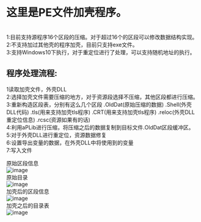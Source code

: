 ﻿这里是PE文件加壳程序。
===

<br>
1:目前支持源程序16个区段的压缩。对于超过16个的区段可以修改数据结构实现。
<br>
2:不支持加过其他壳的程序加壳，目前只支持exe文件。
<br>
3:支持Windows10下执行，对于重定位进行了处理，可以支持随机地址的执行。
<br>

程序处理流程:
-------
1读取加壳文件，外壳DLL
<br>
2:选择加壳文件需要压缩的地方，对于资源段选择不压缩，其他区段都进行压缩。
<br>
3:重新构造区段表，分别有这么几个区段 .OldDat(原始压缩的数据) .Shell(外壳DLL代码) .tls(用来支持加壳tls程序) .CRT(用来支持加壳tls程序) .reloc(外壳DLL重定位信息) .rcsc(资源如果有的话)
<br>
4:利用aPLib进行压缩，将压缩之后的数据复制到目标文件.OldDat区段缓冲区。
<br>
5:对于外壳DLL进行重定位，资源数据修复
<br>
6:设置导出变量的数据，在外壳DLL中将使用到的变量
<br>
7:写入文件
<br>


原始区段信息
<br>
![image](https://github.com/longqun/Packer/raw/master/ScreenShot/1.jpg)
<br>
原始目录
<br>
![image](https://github.com/longqun/Packer/raw/master/ScreenShot/2.jpg)
<br>
加壳后的区段信息
<br>
![image](https://github.com/longqun/Packer/raw/master/ScreenShot/3.jpg)
<br>
加壳之后的目录表
<br>
![image](https://github.com/longqun/Packer/raw/master/ScreenShot/4.jpg)
